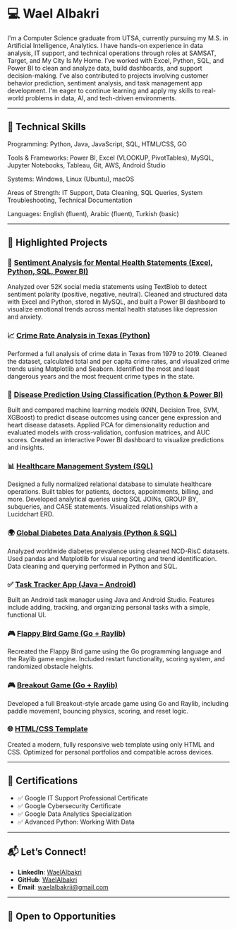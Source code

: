 # 💻 Wael Albakri

I'm a Computer Science graduate from UTSA, currently pursuing my M.S. in Artificial Intelligence, Analytics. I have hands-on experience in data analysis, IT support, and technical operations through roles at SAMSAT, Target, and My City Is My Home. I’ve worked with Excel, Python, SQL, and Power BI to clean and analyze data, build dashboards, and support decision-making. I’ve also contributed to projects involving customer behavior prediction, sentiment analysis, and task management app development. I'm eager to continue learning and apply my skills to real-world problems in data, AI, and tech-driven environments.

---

## 🚀 Technical Skills

Programming: Python, Java, JavaScript, SQL, HTML/CSS, GO

Tools & Frameworks: Power BI, Excel (VLOOKUP, PivotTables), MySQL, Jupyter Notebooks, Tableau, Git, AWS, Android Studio

Systems: Windows, Linux (Ubuntu), macOS

Areas of Strength: IT Support, Data Cleaning, SQL Queries, System Troubleshooting, Technical Documentation

Languages: English (fluent), Arabic (fluent), Turkish (basic)


---

## 📂 Highlighted Projects

### 🧠 [Sentiment Analysis for Mental Health Statements (Excel, Python, SQL, Power BI)](https://github.com/WaelAlbakri/Sentiment-Analysis-for-Mental-Health-Statements)  
Analyzed over 52K social media statements using TextBlob to detect sentiment polarity (positive, negative, neutral). Cleaned and structured data with Excel and Python, stored in MySQL, and built a Power BI dashboard to visualize emotional trends across mental health statuses like depression and anxiety.

### 📈 [Crime Rate Analysis in Texas (Python)](https://github.com/WaelAlbakri/Crime_Rate_Analysis)  
Performed a full analysis of crime data in Texas from 1979 to 2019. Cleaned the dataset, calculated total and per capita crime rates, and visualized crime trends using Matplotlib and Seaborn. Identified the most and least dangerous years and the most frequent crime types in the state.

### 🧠 [Disease Prediction Using Classification (Python & Power BI)](https://github.com/WaelAlbakri/disease-classification-project)  
Built and compared machine learning models (KNN, Decision Tree, SVM, XGBoost) to predict disease outcomes using cancer gene expression and heart disease datasets. Applied PCA for dimensionality reduction and evaluated models with cross-validation, confusion matrices, and AUC scores. Created an interactive Power BI dashboard to visualize predictions and insights.

### 📊 [Healthcare Management System (SQL)](https://github.com/WaelAlbakri/Healthcare-Management-System-SQL)  
Designed a fully normalized relational database to simulate healthcare operations. Built tables for patients, doctors, appointments, billing, and more. Developed analytical queries using SQL JOINs, GROUP BY, subqueries, and CASE statements. Visualized relationships with a Lucidchart ERD.

### 🌍 [Global Diabetes Data Analysis (Python & SQL)](https://github.com/WaelAlbakri/Global-Diabetes-Analysis)  
Analyzed worldwide diabetes prevalence using cleaned NCD-RisC datasets. Used pandas and Matplotlib for visual reporting and trend identification. Data cleaning and querying performed in Python and SQL.

### ✅ [Task Tracker App (Java – Android)](https://github.com/WaelAlbakri/TaskTracker)  
Built an Android task manager using Java and Android Studio. Features include adding, tracking, and organizing personal tasks with a simple, functional UI.

### 🎮 [Flappy Bird Game (Go + Raylib)](https://github.com/WaelAlbakri/FlappyBird-with-Go-and-Raylib)  
Recreated the Flappy Bird game using the Go programming language and the Raylib game engine. Included restart functionality, scoring system, and randomized obstacle heights.

### 🎮 [Breakout Game (Go + Raylib)](https://github.com/WaelAlbakri/Breakout-Game)  
Developed a full Breakout-style arcade game using Go and Raylib, including paddle movement, bouncing physics, scoring, and reset logic.

### 🌐 [HTML/CSS Template](https://github.com/WaelAlbakri/HTML-CSS-Design)  
Created a modern, fully responsive web template using only HTML and CSS. Optimized for personal portfolios and compatible across devices.

---

## 📜 Certifications

- ✅ Google IT Support Professional Certificate  
- ✅ Google Cybersecurity Certificate  
- ✅ Google Data Analytics Specialization  
- ✅ Advanced Python: Working With Data

---

## 📬 Let’s Connect!

- **LinkedIn**: [WaelAlbakri](https://www.linkedin.com/in/waelalbakrii/)  
- **GitHub**: [WaelAlbakri](https://github.com/WaelAlbakri)  
- **Email**: waelalbakrii@gmail.com

---

## 🤝 Open to Opportunities
